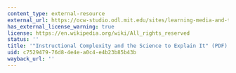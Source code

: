 ```yaml
---
content_type: external-resource
external_url: https://ocw-studio.odl.mit.edu/sites/learning-media-and-technology/type/page/new/Instructional%20Complexity%20and%20the%20Science%20to%20Explain%20It
has_external_license_warning: true
license: https://en.wikipedia.org/wiki/All_rights_reserved
status: ''
title: '"Instructional Complexity and the Science to Explain It" (PDF)'
uid: c7529479-76d8-4e4e-a0c4-e4b23b85b43b
wayback_url: ''
---
```

